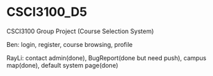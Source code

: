 # CSCI3100_D5

CSCI3100 Group Project (Course Selection System)

Ben: login, register, course browsing, profile

RayLi: contact admin(done), BugReport(done but need push), campus map(done), default system page(done)
